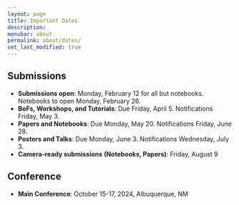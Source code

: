 ```yaml
---
layout: page
title: Important Dates
description:
menubar: about
permalink: about/dates/
set_last_modified: true
---
```


## Submissions

- **Submissions open**: Monday, February 12 for all but notebooks. Notebooks to open Monday, February 26.
- **BoFs, Workshops, and Tutorials**: Due Friday, April 5. Notifications Friday, May 3.
- **Papers and Notebooks**: Due Monday, May 20. Notifications Friday, June 28.
- **Posters and Talks**: Due Monday, June 3. Notifications Wednesday, July 3.
- **Camera-ready submissions (Notebooks, Papers)**: Friday, August 9

## Conference

- **Main Conference**: October 15-17, 2024, Albuquerque, NM

